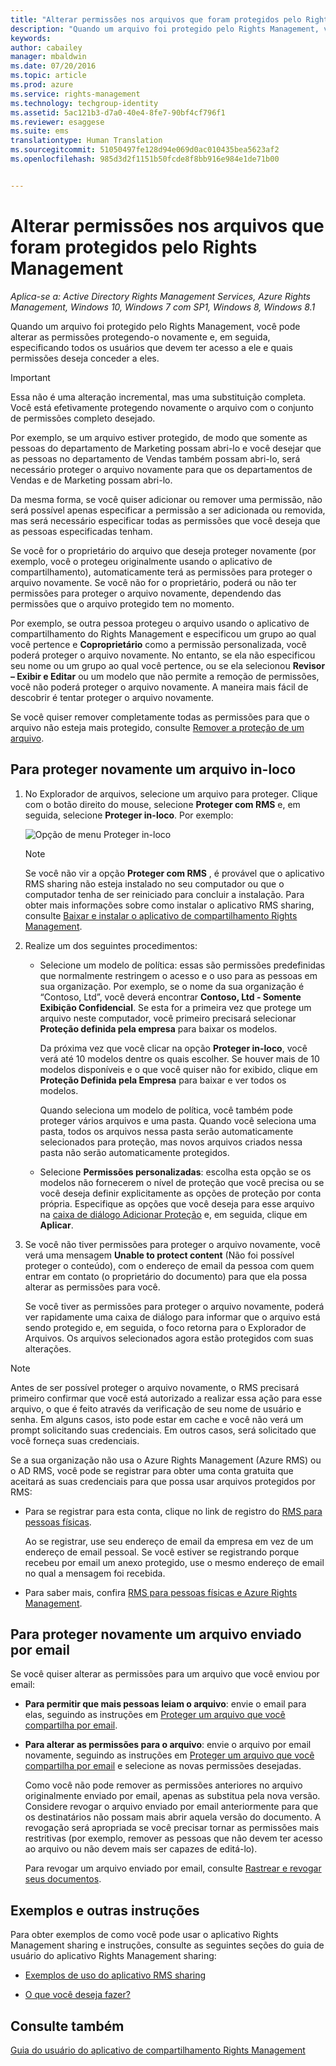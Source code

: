 ```yaml
---
title: "Alterar permissões nos arquivos que foram protegidos pelo Rights Management | Azure RMS"
description: "Quando um arquivo foi protegido pelo Rights Management, você pode alterar as permissões protegendo-o novamente e, em seguida, especificando todos os usuários que devem ter acesso a ele e quais permissões deseja conceder a eles."
keywords: 
author: cabailey
manager: mbaldwin
ms.date: 07/20/2016
ms.topic: article
ms.prod: azure
ms.service: rights-management
ms.technology: techgroup-identity
ms.assetid: 5ac121b3-d7a0-40e4-8fe7-90bf4cf796f1
ms.reviewer: esaggese
ms.suite: ems
translationtype: Human Translation
ms.sourcegitcommit: 51050497fe128d94e069d0ac010435bea5623af2
ms.openlocfilehash: 985d3d2f1151b50fcde8f8bb916e984e1de71b00


---
```


# Alterar permissões nos arquivos que foram protegidos pelo Rights Management

*Aplica-se a: Active Directory Rights Management Services, Azure Rights Management, Windows 10, Windows 7 com SP1, Windows 8, Windows 8.1*

Quando um arquivo foi protegido pelo Rights Management, você pode alterar as permissões protegendo-o novamente e, em seguida, especificando todos os usuários que devem ter acesso a ele e quais permissões deseja conceder a eles.

> [!IMPORTANT]
> Essa não é uma alteração incremental, mas uma substituição completa. Você está efetivamente protegendo novamente o arquivo com o conjunto de permissões completo desejado.
> 
>  Por exemplo, se um arquivo estiver protegido, de modo que somente as pessoas do departamento de Marketing possam abri-lo e você desejar que as pessoas no departamento de Vendas também possam abri-lo, será necessário proteger o arquivo novamente para que os departamentos de Vendas e de Marketing possam abri-lo.
>
> Da mesma forma, se você quiser adicionar ou remover uma permissão, não será possível apenas especificar a permissão a ser adicionada ou removida, mas será necessário especificar todas as permissões que você deseja que as pessoas especificadas tenham.

Se você for o proprietário do arquivo que deseja proteger novamente (por exemplo, você o protegeu originalmente usando o aplicativo de compartilhamento), automaticamente terá as permissões para proteger o arquivo novamente. Se você não for o proprietário, poderá ou não ter permissões para proteger o arquivo novamente, dependendo das permissões que o arquivo protegido tem no momento. 

Por exemplo, se outra pessoa protegeu o arquivo usando o aplicativo de compartilhamento do Rights Management e especificou um grupo ao qual você pertence e **Coproprietário** como a permissão personalizada, você poderá proteger o arquivo novamente. No entanto, se ela não especificou seu nome ou um grupo ao qual você pertence, ou se ela selecionou **Revisor – Exibir e Editar** ou um modelo que não permite a remoção de permissões, você não poderá proteger o arquivo novamente. A maneira mais fácil de descobrir é tentar proteger o arquivo novamente.

Se você quiser remover completamente todas as permissões para que o arquivo não esteja mais protegido, consulte [Remover a proteção de um arquivo](sharing-app-remove-protection.md).

## Para proteger novamente um arquivo in-loco

1.  No Explorador de arquivos, selecione um arquivo para proteger. Clique com o botão direito do mouse, selecione **Proteger com RMS** e, em seguida, selecione **Proteger in-loco**. Por exemplo:

    ![Opção de menu Proteger in-loco](../media/ADRMS_MSRMSApp_SP_CompanyDefined.png)

    > [!NOTE]
    > Se você não vir a opção **Proteger com RMS** , é provável que o aplicativo RMS sharing não esteja instalado no seu computador ou que o computador tenha de ser reiniciado para concluir a instalação. Para obter mais informações sobre como instalar o aplicativo RMS sharing, consulte [Baixar e instalar o aplicativo de compartilhamento Rights Management](install-sharing-app.md).

2.  Realize um dos seguintes procedimentos:

    -   Selecione um modelo de política: essas são permissões predefinidas que normalmente restringem o acesso e o uso para as pessoas em sua organização. Por exemplo, se o nome da sua organização é “Contoso, Ltd”, você deverá encontrar **Contoso, Ltd - Somente Exibição Confidencial**. Se esta for a primeira vez que protege um arquivo neste computador, você primeiro precisará selecionar **Proteção definida pela empresa** para baixar os modelos.

        Da próxima vez que você clicar na opção **Proteger in-loco**, você verá até 10 modelos dentre os quais escolher. Se houver mais de 10 modelos disponíveis e o que você quiser não for exibido, clique em **Proteção Definida pela Empresa** para baixar e ver todos os modelos.

        Quando seleciona um modelo de política, você também pode proteger vários arquivos e uma pasta. Quando você seleciona uma pasta, todos os arquivos nessa pasta serão automaticamente selecionados para proteção, mas novos arquivos criados nessa pasta não serão automaticamente protegidos.

    -   Selecione **Permissões personalizadas**: escolha esta opção se os modelos não fornecerem o nível de proteção que você precisa ou se você deseja definir explicitamente as opções de proteção por conta própria. Especifique as opções que você deseja para esse arquivo na [caixa de diálogo Adicionar Proteção](sharing-app-dialog-box.md) e, em seguida, clique em **Aplicar**.

3. Se você não tiver permissões para proteger o arquivo novamente, você verá uma mensagem **Unable to protect content** (Não foi possível proteger o conteúdo), com o endereço de email da pessoa com quem entrar em contato (o proprietário do documento) para que ela possa alterar as permissões para você.

    Se você tiver as permissões para proteger o arquivo novamente, poderá ver rapidamente uma caixa de diálogo para informar que o arquivo está sendo protegido e, em seguida, o foco retorna para o Explorador de Arquivos. Os arquivos selecionados agora estão protegidos com suas alterações. 

> [!NOTE]
> Antes de ser possível proteger o arquivo novamente, o RMS precisará primeiro confirmar que você está autorizado a realizar essa ação para esse arquivo, o que é feito através da verificação de seu nome de usuário e senha. Em alguns casos, isto pode estar em cache e você não verá um prompt solicitando suas credenciais. Em outros casos, será solicitado que você forneça suas credenciais.
>
> Se a sua organização não usa o Azure Rights Management (Azure RMS) ou o AD RMS, você pode se registrar para obter uma conta gratuita que aceitará as suas credenciais para que possa usar arquivos protegidos por RMS:
>
> -   Para se registrar para esta conta, clique no link de registro do [RMS para pessoas físicas](http://go.microsoft.com/fwlink/?LinkId=309469).
>
>     Ao se registrar, use seu endereço de email da empresa em vez de um endereço de email pessoal. Se você estiver se registrando porque recebeu por email um anexo protegido, use o mesmo endereço de email no qual a mensagem foi recebida.
> -   Para saber mais, confira [RMS para pessoas físicas e Azure Rights Management](../understand-explore/rms-for-individuals.md).

## Para proteger novamente um arquivo enviado por email

Se você quiser alterar as permissões para um arquivo que você enviou por email:

- **Para permitir que mais pessoas leiam o arquivo**: envie o email para elas, seguindo as instruções em [Proteger um arquivo que você compartilha por email](sharing-app-protect-by-email.md).

- **Para alterar as permissões para o arquivo**: envie o arquivo por email novamente, seguindo as instruções em [Proteger um arquivo que você compartilha por email](sharing-app-protect-by-email.md) e selecione as novas permissões desejadas. 

    Como você não pode remover as permissões anteriores no arquivo originalmente enviado por email, apenas as substitua pela nova versão. Considere revogar o arquivo enviado por email anteriormente para que os destinatários não possam mais abrir aquela versão do documento. A revogação será apropriada se você precisar tornar as permissões mais restritivas (por exemplo, remover as pessoas que não devem ter acesso ao arquivo ou não devem mais ser capazes de editá-lo).

    Para revogar um arquivo enviado por email, consulte [Rastrear e revogar seus documentos](sharing-app-track-revoke.md).


## Exemplos e outras instruções
Para obter exemplos de como você pode usar o aplicativo Rights Management sharing e instruções, consulte as seguintes seções do guia de usuário do aplicativo Rights Management sharing:

-   [Exemplos de uso do aplicativo RMS sharing](sharing-app-user-guide.md#examples-for-using-the-rms-sharing-application)

-   [O que você deseja fazer?](sharing-app-user-guide.md#what-do-you-want-to-do)

## Consulte também
[Guia do usuário do aplicativo de compartilhamento Rights Management](sharing-app-user-guide.md)



<!--HONumber=Jul16_HO3-->


